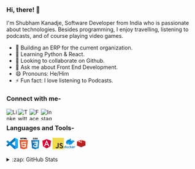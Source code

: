 ### Hi, there! 👋
  I'm Shubham Kanadje, Software Developer from India who is passionate about technologies. Besides programming, I enjoy travelling, listening to podcasts, and of course playing video games.

- 🔭 Building an ERP for the current organization.
- 🌱 Learning Python & React.
- 👯 Looking to collaborate on Github.
- 💬 Ask me about Front End Development.
- 😄 Pronouns: He/Him
- ⚡ Fun fact: I love listening to Podcasts.

### Connect with me-

[<img align="left" alt="LinkedIn" height="30px" width="30px" src="https://img.icons8.com/fluent/100/000000/linkedin.png" />][linkedin]
[<img align="left" alt="Twitter" height="30px" width="30px" src="https://img.icons8.com/fluent/100/000000/twitter.png" />][twitter]
[<img align="left" alt="Facebook" height="30px" width="30px" src="https://img.icons8.com/fluent/100/000000/facebook-new.png" />][facebook]
[<img align="left" alt="Instagram" height="30px" width="30px" src="https://img.icons8.com/fluent/100/000000/instagram-new.png" />][instagram]

<br/> 

### Languages and Tools-

<img align="left" height="30px" width="30px" 
     src="https://raw.githubusercontent.com/github/explore/80688e429a7d4ef2fca1e82350fe8e3517d3494d/topics/visual-studio-code/visual-studio-code.png" />
<img align="left" height="30px" width="30px" src="https://raw.githubusercontent.com/github/explore/80688e429a7d4ef2fca1e82350fe8e3517d3494d/topics/html/html.png" />
<img align="left" height="30px" width="30px" src="https://raw.githubusercontent.com/github/explore/80688e429a7d4ef2fca1e82350fe8e3517d3494d/topics/css/css.png" />
<img align="left" height="30px" width="30px" src="https://raw.githubusercontent.com/github/explore/80688e429a7d4ef2fca1e82350fe8e3517d3494d/topics/angular/angular.png" />
<img align="left" height="30px" width="30px" src="https://raw.githubusercontent.com/github/explore/80688e429a7d4ef2fca1e82350fe8e3517d3494d/topics/javascript/javascript.png" />
<img align="left" height="30px" width="30px" src="https://raw.githubusercontent.com/github/explore/80688e429a7d4ef2fca1e82350fe8e3517d3494d/topics/docker/docker.png" />
<img align="left" height="30px" width="30px" src="https://raw.githubusercontent.com/github/explore/80688e429a7d4ef2fca1e82350fe8e3517d3494d/topics/redis/redis.png" />

<br/> <br/> 

<details>
  <summary>:zap: GitHub Stats</summary>
  <img src="https://github-readme-stats.vercel.app/api?username=sshubhamk&show_icons=true&hide=issues&icon_color=000000&hide_border=false&title_color=5391FE&text_color=555">
  <img src="https://github-readme-stats.vercel.app/api/top-langs/?username=sshubhamk&hide=TeX&layout=compact">
</details>

[twitter]: https://twitter.com/sshubhamk_
[instagram]: https://instagram.com/sshubham.k
[facebook]: https://facebook.com/shubham.kanadje
[linkedin]: https://linkedin.com/in/sshubhamk
